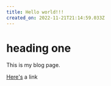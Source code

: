 ```yaml
---
title: Hello world!!!
created_on: 2022-11-21T21:14:59.033Z
---
```


# heading one

This is my blog page.

[Here's](google.com) a link
